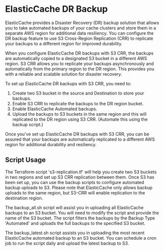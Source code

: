 # ElasticCache DR Backup

ElasticCache provides a Disaster Recovery (DR) backup solution that allows you to take automated backups of your cache clusters and store them in a separate AWS region for additional data resiliency. You can configure the DR backup feature to use S3 Cross-Region Replication (CRR) to replicate your backups to a different region for improved durability.

When you configure ElasticCache DR backups with S3 CRR, the backups are automatically copied to a designated S3 bucket in a different AWS region. S3 CRR allows you to replicate your backups asynchronously and automatically from the primary region to the DR region. This provides you with a reliable and scalable solution for disaster recovery.

To set up ElasticCache DR backups with S3 CRR, you need to:

1. Create two S3 bucket in the source and Destination to store your backups.
2. Enable S3 CRR to replicate the backups to the DR region bucket.
3. Enable ElasticCache Automated backups.
4. Upload the backups to S3 buckets in the same region and this will replicated to the DR region using S3 CRR. (Automate this using the backup script.)

Once you've set up ElasticCache DR backups with S3 CRR, you can be assured that your backups are automatically replicated to a different AWS region for additional durability and resiliency.


## Script Usage

The Terraform script 's3-replication.tf' will help you create two S3 buckets in two regions and set up S3 CRR replication between them. Once S3 has been set up, you can use the backup scripts to configure automated backup uploads to S3. Please note that ElasticCache only allows backup uploads to the same region, but S3-CRR will enable replication to the destination region.

The backup_all.sh script will assist you in uploading all ElasticCache backups to an S3 bucket. You will need to modify the script and provide the name of the S3 bucket. The script filters the backups by the Backup Type 'Automated' and uploads the full backups to the specified S3 bucket.

The backup_latest.sh script assists you in uploading the most recent ElasticCache automated backup to an S3 bucket. You can schedule a cron job to run the script daily and upload the latest backup to S3.
